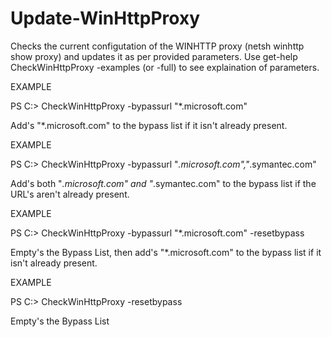 # Update-WinHttpProxy
Checks the current configutation of the WINHTTP proxy (netsh winhttp show proxy) and updates it as per provided parameters.
Use get-help CheckWinHttpProxy -examples (or -full) to see explaination of parameters.

EXAMPLE

PS C:\> CheckWinHttpProxy -bypassurl "*.microsoft.com"

Add's "*.microsoft.com" to the bypass list if it isn't already present.

EXAMPLE

PS C:\> CheckWinHttpProxy -bypassurl "*.microsoft.com","*.symantec.com"

Add's both "*.microsoft.com" and "*.symantec.com" to the bypass list if the URL's aren't already present.

EXAMPLE

PS C:\> CheckWinHttpProxy -bypassurl "*.microsoft.com" -resetbypass

Empty's the Bypass List, then add's "*.microsoft.com" to the bypass list if it isn't already present.

EXAMPLE

PS C:\> CheckWinHttpProxy -resetbypass

Empty's the Bypass List
